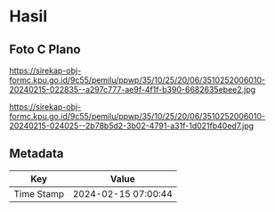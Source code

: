 # Hasil

## Foto C Plano

https://sirekap-obj-formc.kpu.go.id/9c55/pemilu/ppwp/35/10/25/20/06/3510252006010-20240215-022835--a297c777-ae9f-4f1f-b390-6682635ebee2.jpg

https://sirekap-obj-formc.kpu.go.id/9c55/pemilu/ppwp/35/10/25/20/06/3510252006010-20240215-024025--2b78b5d2-3b02-4791-a31f-1d021fb40ed7.jpg


## Metadata

| Key        | Value               |
| ---------- | ------------------- |
| Time Stamp | 2024-02-15 07:00:44 |



